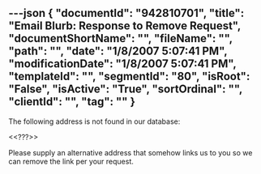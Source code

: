 ---json
{
  "documentId": "942810701",
  "title": "Email Blurb: Response to Remove Request",
  "documentShortName": "",
  "fileName": "",
  "path": "",
  "date": "1/8/2007 5:07:41 PM",
  "modificationDate": "1/8/2007 5:07:41 PM",
  "templateId": "",
  "segmentId": "80",
  "isRoot": "False",
  "isActive": "True",
  "sortOrdinal": "",
  "clientId": "",
  "tag": ""
}
---

The following address is not found in our database:

&lt;&lt;???&gt;&gt;

Please supply an alternative address that somehow links us to you so we can remove the link per your request.
